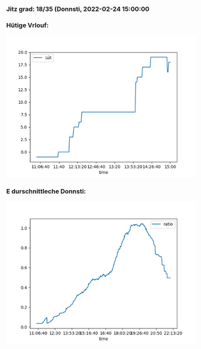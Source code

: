 ### Jitz grad: 18/35 (Donnsti, 2022-02-24 15:00:00

### Hütige Vrlouf:
![Graph](Today.png)

### E durschnittleche Donnsti:
![Graph](Donnsti.png)